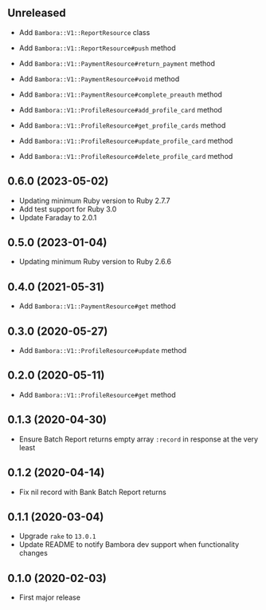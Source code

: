 ## Unreleased
- Add `Bambora::V1::ReportResource` class
- Add `Bambora::V1::ReportResource#push` method

- Add `Bambora::V1::PaymentResource#return_payment` method
- Add `Bambora::V1::PaymentResource#void` method
- Add `Bambora::V1::PaymentResource#complete_preauth` method

- Add `Bambora::V1::ProfileResource#add_profile_card` method
- Add `Bambora::V1::ProfileResource#get_profile_cards` method
- Add `Bambora::V1::ProfileResource#update_profile_card` method
- Add `Bambora::V1::ProfileResource#delete_profile_card` method

## 0.6.0 (2023-05-02)

- Updating minimum Ruby version to Ruby 2.7.7
- Add test support for Ruby 3.0
- Update Faraday to 2.0.1

## 0.5.0 (2023-01-04)

- Updating minimum Ruby version to Ruby 2.6.6

## 0.4.0 (2021-05-31)

- Add `Bambora::V1::PaymentResource#get` method

## 0.3.0 (2020-05-27)

- Add `Bambora::V1::ProfileResource#update` method

## 0.2.0 (2020-05-11)

- Add `Bambora::V1::ProfileResource#get` method

## 0.1.3 (2020-04-30)

- Ensure Batch Report returns empty array `:record` in response at the very least

## 0.1.2 (2020-04-14)

- Fix nil record with Bank Batch Report returns

## 0.1.1 (2020-03-04)

- Upgrade `rake` to `13.0.1`
- Update README to notify Bambora dev support when functionality changes

## 0.1.0 (2020-02-03)

- First major release
